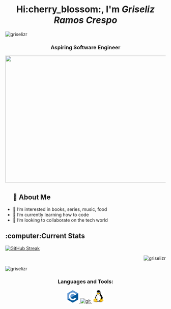 <h1 align="center">Hi:cherry_blossom:, I'm <i>Griseliz Ramos Crespo</i></h1>
<p align="left"> <img src="https://komarev.com/ghpvc/?username=griselizr&label=Profile%20views&color=0e75b6&style=flat" alt="griselizr" /> </p>
<h3 align="center"> Aspiring Software Engineer</h3>
<div id="header" align="center">
  <img src="https://media.giphy.com/media/CQl0tM5gYyqQg/giphy.gif" height="400" width="4000"/>
</div>

<ul>
<h2> 💜 About Me </h2>
  <p> 
<li>👀 I’m interested in books, series, music, food </li>
<li>🌱 I’m currently learning how to code</li>
<li> 💞️ I’m looking to collaborate on the tech world</li>
    </ul>
</p>
<h2>:computer:Current Stats</h2>

[![GitHub Streak](http://github-readme-streak-stats.herokuapp.com?user=griselizr&theme=tokyonight&hide_border=true&date_format=M%20j%5B%2C%20Y%5D)](https://git.io/streak-stats) 

<p>&nbsp;<img align="right" src="https://github-readme-stats.vercel.app/api?username=griselizr&show_icons=true&hide=contribs,prs&cache_seconds=86400&theme=cobalt" alt="griselizr"/></p>

<p><img align="center" src="https://github-readme-stats.vercel.app/api/top-langs?username=griselizr&theme=omni&hide_border&show_icons=true&locale=en&layout=compact" alt="griselizr" /></p>
<h3 align="center">Languages and Tools:</h3>
  
<p align="center"> <a href="https://www.cprogramming.com/" target="_blank" rel="noreferrer"> <img src="https://raw.githubusercontent.com/devicons/devicon/master/icons/c/c-original.svg" alt="c" width="40" height="40"/> </a> <a href="https://git-scm.com/" target="_blank" rel="noreferrer"> <img src="https://www.vectorlogo.zone/logos/git-scm/git-scm-icon.svg" alt="git" width="40" height="40"/> </a> <a href="https://www.linux.org/" target="_blank" rel="noreferrer"> <img src="https://raw.githubusercontent.com/devicons/devicon/master/icons/linux/linux-original.svg" alt="linux" width="40" height="40"/> </a> </p>
